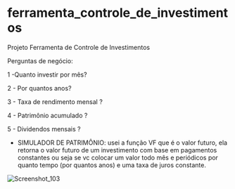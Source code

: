 # ferramenta_controle_de_investimentos

Projeto Ferramenta de Controle de Investimentos

Perguntas de negócio:

1 -Quanto investir por mês?

2 - Por quantos anos?

3 - Taxa de rendimento mensal ?

4 - Patrimônio acumulado ?

5 - Dividendos mensais ?


- SIMULADOR DE PATRIMÔNIO: usei a função VF que é o valor futuro, ela retorna o valor futuro de um investimento com base em pagamentos constantes ou seja se vc colocar um valor todo mês e periódicos por quanto tempo (por quantos anos) e uma taxa de juros constante.
  
![Screenshot_103](https://github.com/user-attachments/assets/fb8a40b9-3240-4e34-b62c-65e844792336)
